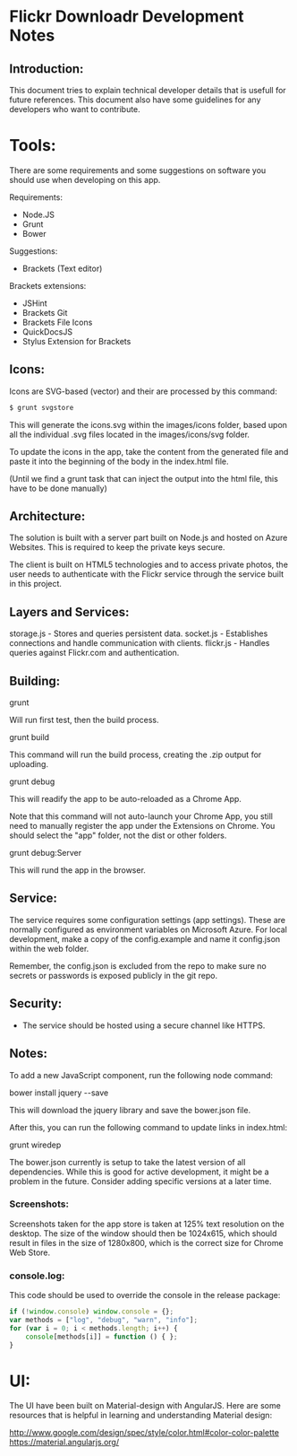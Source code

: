 Flickr Downloadr Development Notes
============

## Introduction:

This document tries to explain technical developer details that is usefull
for future references. This document also have some guidelines for any
developers who want to contribute.

# Tools:

There are some requirements and some suggestions on software you should use
when developing on this app.

Requirements:
- Node.JS
- Grunt
- Bower

Suggestions:
- Brackets (Text editor)

Brackets extensions:
- JSHint
- Brackets Git
- Brackets File Icons
- QuickDocsJS
- Stylus Extension for Brackets

## Icons:

Icons are SVG-based (vector) and their are processed by this command:

```sh
$ grunt svgstore
```

This will generate the icons.svg within the images/icons folder, based upon
all the individual .svg files located in the images/icons/svg folder.

To update the icons in the app, take the content from the generated file
and paste it into the beginning of the body in the index.html file.

(Until we find a grunt task that can inject the output into the html file,
this have to be done manually)

## Architecture:

The solution is built with a server part built on Node.js and hosted on
Azure Websites. This is required to keep the private keys secure.

The client is built on HTML5 technologies and to access private photos,
the user needs to authenticate with the Flickr service through the
service built in this project.

## Layers and Services:

storage.js - Stores and queries persistent data.
socket.js - Establishes connections and handle communication with clients.
flickr.js - Handles queries against Flickr.com and authentication.

## Building:

grunt

Will run first test, then the build process.

grunt build

This command will run the build process, creating the .zip output for uploading.

grunt debug

This will readify the app to be auto-reloaded as a Chrome App.

Note that this command will not auto-launch your Chrome App, you still need to
manually register the app under the Extensions on Chrome. You should select
the "app" folder, not the dist or other folders.

grunt debug:Server

This will rund the app in the browser.

## Service:

The service requires some configuration settings (app settings). These are
normally configured as environment variables on Microsoft Azure. For local
development, make a copy of the config.example and name it config.json
within the web folder.

Remember, the config.json is excluded from the repo to make sure no secrets
or passwords is exposed publicly in the git repo.

## Security:

- The service should be hosted using a secure channel like HTTPS.

## Notes:

To add a new JavaScript component, run the following node command:

bower install jquery --save

This will download the jquery library and save the bower.json file.

After this, you can run the following command to update links in index.html:

grunt wiredep

The bower.json currently is setup to take the latest version of all
dependencies. While this is good for active development, it might be a problem
in the future. Consider adding specific versions at a later time.

### Screenshots:

Screenshots taken for the app store is taken at 125% text resolution on the desktop.
The size of the window should then be 1024x615, which should result in files in the size
of 1280x800, which is the correct size for Chrome Web Store.

### console.log:

This code should be used to override the console in the release package:

```javascript
if (!window.console) window.console = {};
var methods = ["log", "debug", "warn", "info"];
for (var i = 0; i < methods.length; i++) {
    console[methods[i]] = function () { };
}
```


# UI:

The UI have been built on Material-design with AngularJS. Here are some resources
that is helpful in learning and understanding Material design:

http://www.google.com/design/spec/style/color.html#color-color-palette
https://material.angularjs.org/
